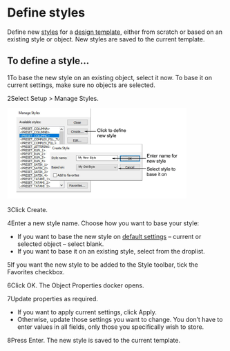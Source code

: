 # Define styles

Define new [styles](../../glossary/glossary) for a [design template](../../glossary/glossary), either from scratch or based on an existing style or object. New styles are saved to the current template.

## To define a style...

1To base the new style on an existing object, select it now. To base it on current settings, make sure no objects are selected.

2Select Setup > Manage Styles.

![properties00052.png](assets/properties00052.png)

3Click Create.

4Enter a new style name. Choose how you want to base your style:

- If you want to base the new style on [default settings](../../glossary/glossary) – current or selected object – select blank.
- If you want to base it on an existing style, select from the droplist.

5If you want the new style to be added to the Style toolbar, tick the Favorites checkbox.

6Click OK. The Object Properties docker opens.

7Update properties as required.

- If you want to apply current settings, click Apply.
- Otherwise, update those settings you want to change. You don’t have to enter values in all fields, only those you specifically wish to store.

8Press Enter. The new style is saved to the current template.
